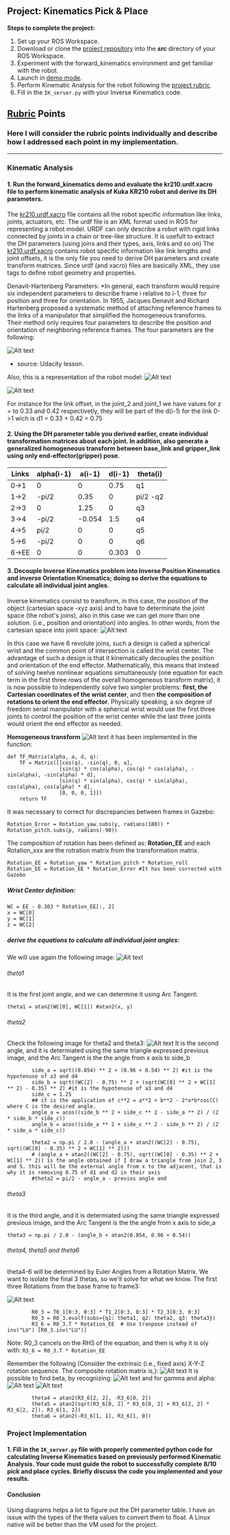 ## Project: Kinematics Pick & Place

**Steps to complete the project:**  

1. Set up your ROS Workspace.
2. Download or clone the [project repository](https://github.com/udacity/RoboND-Kinematics-Project) into the ***src*** directory of your ROS Workspace.  
3. Experiment with the forward_kinematics environment and get familiar with the robot.
4. Launch in [demo mode](https://classroom.udacity.com/nanodegrees/nd209/parts/7b2fd2d7-e181-401e-977a-6158c77bf816/modules/8855de3f-2897-46c3-a805-628b5ecf045b/lessons/91d017b1-4493-4522-ad52-04a74a01094c/concepts/ae64bb91-e8c4-44c9-adbe-798e8f688193).
5. Perform Kinematic Analysis for the robot following the [project rubric](https://review.udacity.com/#!/rubrics/972/view).
6. Fill in the `IK_server.py` with your Inverse Kinematics code. 


[//]: # (Image References)

[image1]: ./misc_images/misc1.png
[image2]: ./misc_images/misc3.png
[image3]: ./misc_images/misc2.png

## [Rubric](https://review.udacity.com/#!/rubrics/972/view) Points
### Here I will consider the rubric points individually and describe how I addressed each point in my implementation.  

---

### Kinematic Analysis
#### 1. Run the forward_kinematics demo and evaluate the kr210.urdf.xacro file to perform kinematic analysis of Kuka KR210 robot and derive its DH parameters.
The [kr210.urdf.xacro](/kuka_arm/urdf/kr210.urdf.xacro) file contains all the robot specific information like links, joints, actuators, etc. The urdf file is an XML format used in ROS for representing a robot model. URDF can only describe a robot with rigid links connected by joints in a chain or tree-like structure. It is usefult to extract the DH parameters (using joins and their types, axis, links and so on) 
The [kr210.urdf.xacro](/kuka_arm/urdf/kr210.urdf.xacro)  contains robot specific information like link lengths and joint offsets, it is the only file you need to derive DH parameters and create transform matrices. Since urdf (and xacro) files are basically XML, they use tags to define robot geometry and properties. 

Denavit-Hartenberg Parameters:
*In general, each transform would require six independent parameters to describe frame i relative to i-1, three for position and three for orientation. In 1955, Jacques Denavit and Richard Hartenberg proposed a systematic method of attaching reference frames to the links of a manipulator that simplified the homogeneous transforms. Their method only requires four parameters to describe the position and orientation of neighboring reference frames. The four parameters are the following:

![Alt text](/misc_images/DH-parameter.png)
* source: Udacity lesson.

Also, this is a representation of the robot model:
![Alt text](/misc_images/robot_model.png)

![Alt text](/misc_images/URDF_relation.png)


For instance for the link offset, in the joint_2 and joint_1 we have values for z = to 0.33 and 0.42 respectivetly, they will be part of the d(i-1) for the link 0->1 wich is d1 = 0.33 + 0.42 = 0.75

#### 2. Using the DH parameter table you derived earlier, create individual transformation matrices about each joint. In addition, also generate a generalized homogeneous transform between base_link and gripper_link using only end-effector(gripper) pose.

Links | alpha(i-1) | a(i-1) | d(i-1) | theta(i)
--- | --- | --- | --- | ---
0->1 | 0|0|0.75|q1|
1->2 | -pi/2|0.35|0|pi/2 -q2|
2->3 | 0|1.25|0|q3|
3->4 | -pi/2|-0.054|1.5|q4|
4->5 | pi/2|0|0|q5|
5->6 | -pi/2|0|0|q6|
6->EE |0|0|0.303|0



#### 3. Decouple Inverse Kinematics problem into Inverse Position Kinematics and inverse Orientation Kinematics; doing so derive the equations to calculate all individual joint angles.
Inverse kinematics consist to transform, in this case,  the position of the object (cartesian space -xyz axis) and to have to determinate the joint space (the robot's joins), also in this case we can get more than one solution.  (i.e., position and orientation) into  angles. In other words, from the cartesian space into joint space:
![Alt text](/misc_images/forward-kinematics-01.png)

In this case we have 6 revolute joins,  such a design is called a spherical wrist and the common point of intersection is called the wrist center. The advantage of such a design is that it kinematically decouples the position and orientation of the end effector. Mathematically, this means that instead of solving twelve nonlinear equations simultaneously (one equation for each term in the first three rows of the overall homogeneous transform matrix), it is now possible to independently solve two simpler problems: **first, the Cartesian coordinates of the wrist center**, and then **the composition of rotations to orient the end effector**. Physically speaking, a six degree of freedom serial manipulator with a spherical wrist would use the first three joints to control the position of the wrist center while the last three joints would orient the end effector as needed.

**Homogeneous transform** 
![Alt text](/misc_images/homogeneous_transform.png)
it has been implemented in the function:
```
def TF_Matrix(alpha, a, d, q):
    TF = Matrix([[cos(q), -sin(q), 0, a],
                 [sin(q) * cos(alpha), cos(q) * cos(alpha), -sin(alpha), -sin(alpha) * d],
                 [sin(q) * sin(alpha), cos(q) * sin(alpha), cos(alpha), cos(alpha) * d],
                 [0, 0, 0, 1]])
    return TF
```

It was necessary to correct for discrepancies between frames in Gazebo:
```
Rotation_Error = Rotation_yaw.subs(y, radians(180)) * Rotation_pitch.subs(p, radians(-90))
```
The composition of rotation  has been defined as: **Rotation_EE**  and each Rotation_xxx  are the rotration matrix from the transformation matrix.
```
Rotation_EE = Rotation_yaw * Rotation_pitch * Rotation_roll
Rotation_EE = Rotation_EE * Rotation_Error #It has been corrected with Gazebo
```
##### Wrist Center definition:
```
WC = EE - 0.303 * Rotation_EE[:, 2]
x = WC[0]
y = WC[1]
z = WC[2]
```
##### derive the equations to calculate all individual joint angles:
We will use again the following image:
![Alt text](/misc_images/robot_model.png)
###### theta1
It is the first joint angle, and we can determine it using Arc Tangent:
```
theta1 = atan2(WC[0], WC[1]) #atan2(x, y)
```
###### theta2
Check the following image for theta2 and theta3:
![Alt text](/misc_images/joint_relation.png)
It is the second angle, and it is determiated using the same triangle expressed previous image, and the Arc Tangent is the the angle from x axis to side_b

```
        side_a = sqrt((0.054) ** 2 + (0.96 + 0.54) ** 2) #it is the hypotenuse of a3 and d4
        side_b = sqrt((WC[2] - 0.75) ** 2 + (sqrt(WC[0] ** 2 + WC[1] ** 2) - 0.35) ** 2) #it is the hypotenuse of a3 and d4
        side_c = 1.25
        ## it is the application of c**2 = a**2 + b**2 - 2*a*b*cos(C) where C is the desired angle.
        angle_a = acos((side_b ** 2 + side_c ** 2 - side_a ** 2) / (2 * side_b * side_c))
        angle_b = acos((side_a ** 2 + side_c ** 2 - side_b ** 2) / (2 * side_a * side_c))

        theta2 = np.pi / 2.0 - (angle_a + atan2((WC[2] - 0.75), sqrt((WC[0] - 0.35) ** 2 + WC[1] ** 2)))
        # (angle_a + atan2((WC[2] - 0.75), sqrt((WC[0] - 0.35) ** 2 + WC[1] ** 2)) is the angle obtained if I draw a triangle from join 2, 3 and 5. this will be the external angle from x to the adjacent, that is why it is removing 0.75 of d1 and d2 in their axis
        #theta2 = pi/2 - angle_a - previos angle and 
```
###### theta3
It is the third angle, and it is determiated using the same triangle expressed previous image, and the Arc Tangent is the the angle from x axis to side_a
```
theta3 = np.pi / 2.0 - (angle_b + atan2(0.054, 0.96 + 0.54))
```
###### theta4, theta5 and theta6
theta4-6 will be determined by Euler Angles from a Rotation Matrix. We want to isolate the final 3 thetas, so we'll solve for what we know. The first three Rotations from the base frame to frame3:


![Alt text](/misc_images/R3_6.png)
```
        R0_3 = T0_1[0:3, 0:3] * T1_2[0:3, 0:3] * T2_3[0:3, 0:3]
        R0_3 = R0_3.evalf(subs={q1: theta1, q2: theta2, q3: theta3})
        R3_6 = R0_3.T * Rotation_EE  # Use tranpose instead of inv("LU") [R0_3.inv("LU")]
```
Note: R0_3  cancels on the RHS of the equation, and then is why it is oly with: `R3_6 = R0_3.T * Rotation_EE`

Remember the following (Consider the extrinsic (i.e., fixed axis) X-Y-Z rotation sequence. The composite rotation matrix is,):
![Alt text](/misc_images/Rxyz.png)
It is possible to find beta, by recognizing:
![Alt text](/misc_images/beta.png)
and for gamma and alpha:
![Alt text](/misc_images/gamma.gif)
![Alt text](/misc_images/alpha.gif)
```
        theta4 = atan2(R3_6[2, 2], -R3_6[0, 2])
        theta5 = atan2(sqrt(R3_6[0, 2] * R3_6[0, 2] + R3_6[2, 2] * R3_6[2, 2]), R3_6[1, 2])
        theta6 = atan2(-R3_6[1, 1], R3_6[1, 0])
```

### Project Implementation

#### 1. Fill in the `IK_server.py` file with properly commented python code for calculating Inverse Kinematics based on previously performed Kinematic Analysis. Your code must guide the robot to successfully complete 8/10 pick and place cycles. Briefly discuss the code you implemented and your results. 


#### Conclusion
Using diagrams helps a lot to figure out the DH parameter table. I have an issue with the types of the theta values to convert them to float. A Linux native will be better than the VM used for the project.
